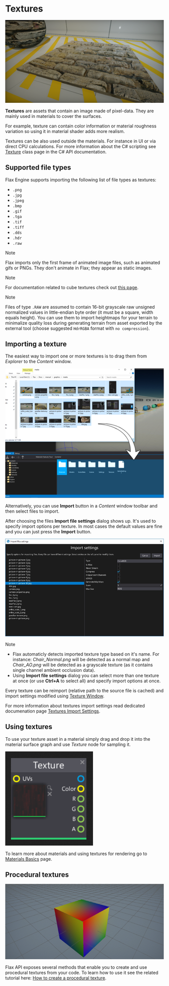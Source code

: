 # Textures

![Textures](media/parallax-texture.png)

**Textures** are assets that contain an image made of pixel-data. They are mainly used in materials to cover the surfaces.

For example, texture can contain color information or material roughness variation so using it in material shader adds more realism.

Textures can be also used outside the materials. For instance in UI or via direct CPU calculations. For more information about the C# scripting see [Texture](http://docs.flaxengine.com/api/FlaxEngine.Texture.html) class page in the C# API documentation.

## Supported file types

Flax Engine supports importing the following list of file types as textures:
- `.png`
- `.jpg`
- `.jpeg`
- `.bmp`
- `.gif`
- `.tga`
- `.tif`
- `.tiff`
- `.dds`
- `.hdr`
- `.raw`

> [!Note]
> Flax imports only the first frame of animated image files, such as animated gifs or PNGs. They don't animate in Flax; they appear as static images.

> [!Note]
> For documentation related to cube textures check out [this page](cube-textures.md).

> [!Note]
> Files of type `.RAW` are assumed to contain 16-bit grayscale raw unsigned normalized values in little-endian byte order (it must be a square, width equals height). You can use them to import heightmaps for your terrain to minimalize quality loss during generating terrain from asset exported by the external tool (choose suggested `HdrRGBA` format with `no compression`).

## Importing a texture

The easiest way to import one or more textures is to drag them from *Explorer* to the *Content* window.

![Importing Textures](media/import-texture.jpg)

Alternatively, you can use **Import** button in a *Content* window toolbar and then select files to import.

After choosing the files **Import file settings** dialog shows up. It's used to specify import options per texture. In most cases the default values are fine and you can just press the **Import** button.

![Importing Textures](media/import-settings-textures.jpg)

> [!Note]
> * Flax automaticly detects imported texture type based on it's name. For instance: *Chair_Normal.png* will be detected as a normal map and *Chair_AO.png* will be detected as a grayscale texture (as it contains single channel ambient occlusion data).
> * Using **Import file settings** dialog you can select more than one texture at once (or use **Ctrl+A** to select all) and specify import options at once.

Every texture can be reimport (relative path to the source file is cached) and import settings modified using [Texture Window](texture-window.md).

For more information about textures import settings read dedicated documenation page [Textures Import Settings](import-settings.md).

## Using textures

To use your texture asset in a material simply drag and drop it into the material surface graph and use *Texture* node for sampling it.

![Using Textures](../materials/media/texture-node.png)

To learn more about materials and using textures for rendering go to [Materials Basics](../materials/basics/index.md) page.

## Procedural textures

![Procedural texture](media/cubeResult.png)

Flax API exposes several methods that enable you to create and use procedural textures from your code. To learn how to use it see the related tutorial here: [How to create a procedural texture](generate-texture.md).

